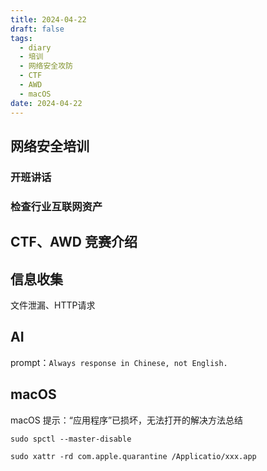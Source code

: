 ```yaml
---
title: 2024-04-22
draft: false
tags:
  - diary
  - 培训
  - 网络安全攻防
  - CTF
  - AWD
  - macOS
date: 2024-04-22
---
```

## 网络安全培训
###  开班讲话

### 检查行业互联网资产

## CTF、AWD 竞赛介绍

## 信息收集

文件泄漏、HTTP请求

## AI
prompt：`Always response in Chinese, not English.`

## macOS

macOS 提示：“应用程序”已损坏，无法打开的解决方法总结

`sudo spctl --master-disable`

`sudo xattr -rd com.apple.quarantine /Applicatio/xxx.app`